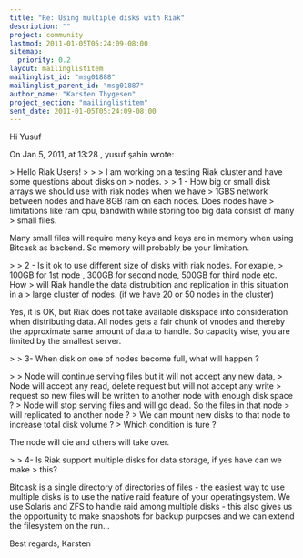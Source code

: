 ```yaml
---
title: "Re: Using multiple disks with Riak"
description: ""
project: community
lastmod: 2011-01-05T05:24:09-08:00
sitemap:
  priority: 0.2
layout: mailinglistitem
mailinglist_id: "msg01888"
mailinglist_parent_id: "msg01887"
author_name: "Karsten Thygesen"
project_section: "mailinglistitem"
sent_date: 2011-01-05T05:24:09-08:00
---
```



Hi Yusuf

On Jan 5, 2011, at 13:28 , yusuf şahin wrote:

&gt; Hello Riak Users!
&gt; 
&gt; 
&gt; I am working on a testing Riak cluster and have some questions about disks on 
&gt; nodes.
&gt; 
&gt; 1 - How big or small disk arrays we should use with riak nodes when we have 
&gt; 1GBS network between nodes and have 8GB ram on each nodes. Does nodes have 
&gt; limitations like ram cpu, bandwith while storing too big data consist of many 
&gt; small files. 

Many small files will require many keys and keys are in memory when using 
Bitcask as backend. So memory will probably be your limitation.

&gt; 
&gt; 2 - Is it ok to use different size of disks with riak nodes. For exaple, 
&gt; 100GB for 1st node , 300GB for second node, 500GB for third node etc. How 
&gt; will Riak handle the data distrubition and replication in this situation in a 
&gt; large cluster of nodes. (if we have 20 or 50 nodes in the cluster)

Yes, it is OK, but Riak does not take available diskspace into consideration 
when distributing data. All nodes gets a fair chunk of vnodes and thereby the 
approximate same amount of data to handle. So capacity wise, you are limited by 
the smallest server.

&gt; 
&gt; 3- When disk on one of nodes become full, what will happen ?

&gt; 
&gt; Node will continue serving files but it will not accept any new data, 
&gt; Node will accept any read, delete request but will not accept any write 
&gt; request so new files will be written to another node with enough disk space ?
&gt; Node will stop serving files and will go dead. So the files in that node 
&gt; will replicated to another node ?
&gt; We can mount new disks to that node to increase total disk volume ? 
&gt; Which condition is ture ?

The node will die and others will take over.

&gt; 
&gt; 4- Is Riak support multiple disks for data storage, if yes have can we make 
&gt; this?

Bitcask is a single directory of directories of files - the easiest way to use 
multiple disks is to use the native raid feature of your operatingsystem. We 
use Solaris and ZFS to handle raid among multiple disks - this also gives us 
the opportunity to make snapshots for backup purposes and we can extend the 
filesystem on the run...

Best regards,
Karsten

